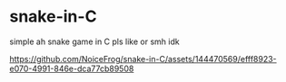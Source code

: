 # snake-in-C
simple ah snake game in C
pls like or smh idk

https://github.com/NoiceFrog/snake-in-C/assets/144470569/efff8923-e070-4991-846e-dca77cb89508

